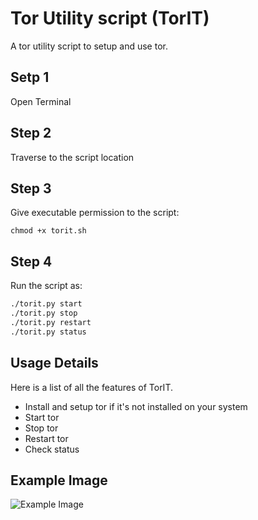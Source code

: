 # Tor Utility script (TorIT)

A tor utility script to setup and use tor.

## Setp 1

Open Terminal

## Step 2

Traverse to the script location

## Step 3

Give executable permission to the script:

`chmod +x torit.sh`

## Step 4

Run the script as:

```bash
./torit.py start
./torit.py stop
./torit.py restart
./torit.py status
```

## Usage Details

Here is a list of all the features of TorIT.

- Install and setup tor if it's not installed on your system
- Start tor
- Stop tor
- Restart tor
- Check status

## Example Image

![Example Image](./example.png)
